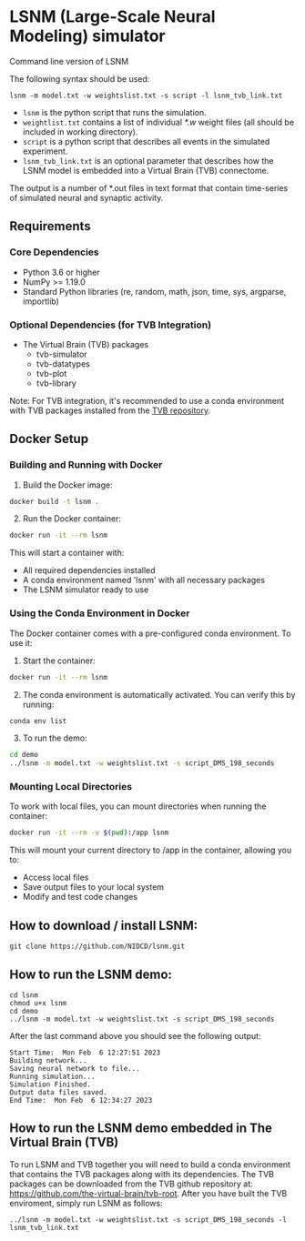 # LSNM (Large-Scale Neural Modeling) simulator
Command line version of LSNM

The following syntax should be used:

```
lsnm -m model.txt -w weightslist.txt -s script -l lsnm_tvb_link.txt
```

* `lsnm` is the python script that runs the simulation.
* `weightlist.txt` contains a list of individual _*.w_ weight files (all should be included in working directory).
* `script` is a python script that describes all events in the simulated experiment.
* `lsnm_tvb_link.txt` is an optional parameter that describes how the LSNM model is embedded into a Virtual Brain (TVB) connectome.

The output is a number of *.out files in text format that contain time-series of simulated neural and synaptic activity.

## Requirements

### Core Dependencies
- Python 3.6 or higher
- NumPy >= 1.19.0
- Standard Python libraries (re, random, math, json, time, sys, argparse, importlib)

### Optional Dependencies (for TVB Integration)
- The Virtual Brain (TVB) packages
  - tvb-simulator
  - tvb-datatypes
  - tvb-plot
  - tvb-library

Note: For TVB integration, it's recommended to use a conda environment with TVB packages installed from the [TVB repository](https://github.com/the-virtual-brain/tvb-root).

## Docker Setup

### Building and Running with Docker

1. Build the Docker image:
```bash
docker build -t lsnm .
```

2. Run the Docker container:
```bash
docker run -it --rm lsnm
```

This will start a container with:
- All required dependencies installed
- A conda environment named 'lsnm' with all necessary packages
- The LSNM simulator ready to use

### Using the Conda Environment in Docker

The Docker container comes with a pre-configured conda environment. To use it:

1. Start the container:
```bash
docker run -it --rm lsnm
```

2. The conda environment is automatically activated. You can verify this by running:
```bash
conda env list
```

3. To run the demo:
```bash
cd demo
../lsnm -m model.txt -w weightslist.txt -s script_DMS_198_seconds
```

### Mounting Local Directories

To work with local files, you can mount directories when running the container:

```bash
docker run -it --rm -v $(pwd):/app lsnm
```

This will mount your current directory to /app in the container, allowing you to:
- Access local files
- Save output files to your local system
- Modify and test code changes

## How to download / install LSNM:
```
git clone https://github.com/NIDCD/lsnm.git
```

## How to run the LSNM demo:
```
cd lsnm
chmod u+x lsnm
cd demo
../lsnm -m model.txt -w weightslist.txt -s script_DMS_198_seconds
```

After the last command above you should see the following output:
```
Start Time:  Mon Feb  6 12:27:51 2023
Building network...
Saving neural network to file...
Running simulation...
Simulation Finished.
Output data files saved.
End Time:  Mon Feb  6 12:34:27 2023
```

## How to run the LSNM demo embedded in The Virtual Brain (TVB)
To run LSNM and TVB together you will need to build a conda environment that contains the TVB packages along with its dependencies. The TVB packages can be downloaded from the TVB github repository at: https://github.com/the-virtual-brain/tvb-root. After you have built the TVB enviroment, simply run LSNM as follows:
```
../lsnm -m model.txt -w weightslist.txt -s script_DMS_198_seconds -l lsnm_tvb_link.txt 
```